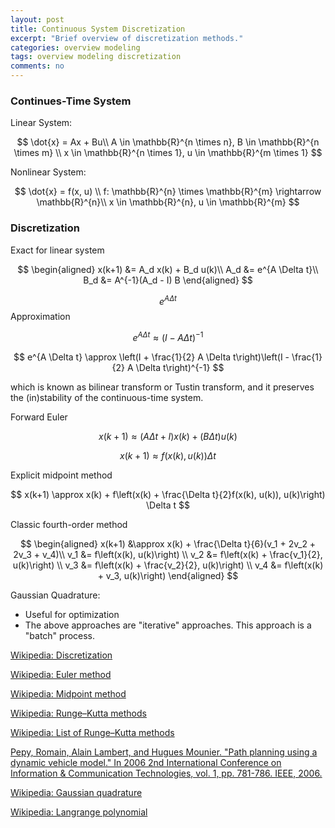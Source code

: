 ```yaml
---
layout: post
title: Continuous System Discretization
excerpt: "Brief overview of discretization methods."
categories: overview modeling
tags: overview modeling discretization
comments: no
---
```


### Continues-Time System

Linear System:

$$
\dot{x} = Ax + Bu\\
A \in \mathbb{R}^{n \times n}, B \in \mathbb{R}^{n \times m} \\
x \in \mathbb{R}^{n \times 1}, u \in \mathbb{R}^{m \times 1}
$$

Nonlinear System:

$$
\dot{x} = f(x, u) \\
f: \mathbb{R}^{n} \times \mathbb{R}^{m} \rightarrow \mathbb{R}^{n}\\
x \in \mathbb{R}^{n}, u \in \mathbb{R}^{m}
$$

### Discretization

Exact for linear system

$$
\begin{aligned}
x(k+1) &= A_d x(k) + B_d u(k)\\
A_d &= e^{A \Delta t}\\
B_d &= A^{-1}(A_d - I) B
\end{aligned}
$$

$$e^{A \Delta t}$$ Approximation

$$
e^{A \Delta t} \approx (I - A \Delta t)^{-1}
$$

$$
e^{A \Delta t} \approx \left(I + \frac{1}{2} A \Delta t\right)\left(I - \frac{1}{2} A \Delta t\right)^{-1}
$$

which is known as bilinear transform or Tustin transform, and it preserves the (in)stability of the continuous-time system.

Forward Euler

$$
x(k+1) \approx (A \Delta t + I) x(k) + (B \Delta t) u(k)
$$

$$
x(k+1) \approx  f(x(k), u(k)) \Delta t
$$

Explicit midpoint method

$$
x(k+1) \approx x(k) + f\left(x(k) + \frac{\Delta t}{2}f(x(k), u(k)), u(k)\right) \Delta t
$$

Classic fourth-order method

$$
\begin{aligned}
x(k+1) &\approx x(k) + \frac{\Delta t}{6}(v_1 + 2v_2 + 2v_3 + v_4)\\
v_1 &= f\left(x(k), u(k)\right) \\
v_2 &= f\left(x(k) + \frac{v_1}{2}, u(k)\right) \\
v_3 &= f\left(x(k) + \frac{v_2}{2}, u(k)\right) \\
v_4 &= f\left(x(k) + v_3, u(k)\right)
\end{aligned}
$$


Gaussian Quadrature:

- Useful for optimization
- The above approaches are "iterative" approaches. This approach is a "batch" process.



[Wikipedia: Discretization](https://en.wikipedia.org/wiki/Discretization)

[Wikipedia: Euler method](https://en.wikipedia.org/wiki/Euler_method)

[Wikipedia: Midpoint method](https://en.wikipedia.org/wiki/Midpoint_method)

[Wikipedia: Runge–Kutta methods](https://en.wikipedia.org/wiki/Runge%E2%80%93Kutta_methods)

[Wikipedia: List of Runge–Kutta methods](https://en.wikipedia.org/wiki/List_of_Runge%E2%80%93Kutta_methods)

[Pepy, Romain, Alain Lambert, and Hugues Mounier. "Path planning using a dynamic vehicle model." In 2006 2nd International Conference on Information & Communication Technologies, vol. 1, pp. 781-786. IEEE, 2006.](http://www.cs.cmu.edu/~motionplanning/reading/PlanningforDynamicVeh-1.pdf)

[Wikipedia: Gaussian quadrature](https://en.wikipedia.org/wiki/Gaussian_quadrature)

[Wikipedia: Langrange polynomial](https://en.wikipedia.org/wiki/Lagrange_polynomial)